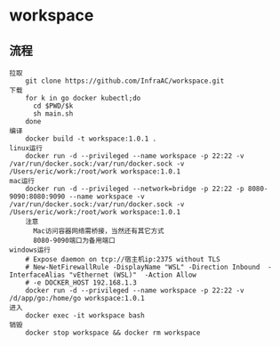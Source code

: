 # workspace

## 流程
    拉取
        git clone https://github.com/InfraAC/workspace.git
    下载
        for k in go docker kubectl;do
          cd $PWD/$k
          sh main.sh
        done
    编译
        docker build -t workspace:1.0.1 .
    linux运行
        docker run -d --privileged --name workspace -p 22:22 -v /var/run/docker.sock:/var/run/docker.sock -v /Users/eric/work:/root/work workspace:1.0.1
    mac运行
        docker run -d --privileged --network=bridge -p 22:22 -p 8080-9090:8080:9090 --name workspace -v /var/run/docker.sock:/var/run/docker.sock -v /Users/eric/work:/root/work workspace:1.0.1
        注意
          Mac访问容器网络需桥接，当然还有其它方式
          8080-9090端口为备用端口
    windows运行
        # Expose daemon on tcp://宿主机ip:2375 without TLS
        # New-NetFirewallRule -DisplayName "WSL" -Direction Inbound  -InterfaceAlias "vEthernet (WSL)"  -Action Allow
        # -e DOCKER_HOST 192.168.1.3 
        docker run -d --privileged --name workspace -p 22:22 -v /d/app/go:/home/go workspace:1.0.1
    进入
        docker exec -it workspace bash
    销毁
        docker stop workspace && docker rm workspace
